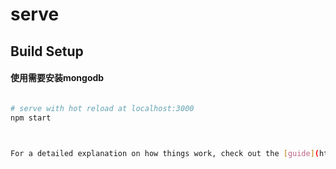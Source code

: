 
# serve

## Build Setup

#### 使用需要安装mongodb

``` bash

# serve with hot reload at localhost:3000
npm start



For a detailed explanation on how things work, check out the [guide](http://vuejs-templates.github.io/webpack/) and [docs for vue-loader](http://vuejs.github.io/vue-loader).
